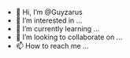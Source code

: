 - 👋 Hi, I’m @Guyzarus
- 👀 I’m interested in ...
- 🌱 I’m currently learning ...
- 💞️ I’m looking to collaborate on ...
- 📫 How to reach me ...

<!---
Guyzarus/Guyzarus is a ✨ special ✨ repository because its `README.md` (this file) appears on your GitHub profile.
You can click the Preview link to take a look at your changes.
--->
